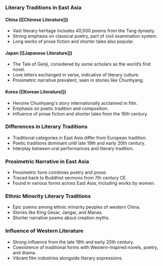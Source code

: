 ### Literary Traditions in East Asia
#### China ([[Chinese Literature]])
  - Vast literary heritage includes 40,000 poems from the Tang dynasty.
  - Strong emphasis on classical poetry, part of civil examination system.
  - Long works of prose fiction and shorter tales also popular.
#### Japan ([[Japanese Literature]])
  - The Tale of Genji, considered by some scholars as the world’s first novel.
  - Love letters exchanged in verse, indicative of literary culture.
  - Prosimetric narrative prevalent, seen in stories like Chunhyang.
#### Korea ([[Korean Literature]])
  - Heroine Chunhyang's story internationally acclaimed in film.
  - Emphasis on poetic tradition and composition.
  - Influence of prose fiction and shorter tales from the 16th century.

### Differences in Literary Traditions
- Traditional categories in East Asia differ from European tradition.
- Poetic traditions dominant until late 19th and early 20th century.
- Interplay between oral performances and literary tradition.

### Prosimetric Narrative in East Asia
- Prosimetric form combines poetry and prose.
- Traced back to Buddhist sermons from 7th century CE.
- Found in various forms across East Asia, including works by women.

### Ethnic Minority Literary Traditions
- Epic poems among ethnic minority peoples of western China.
- Stories like King Gesar, Jangar, and Manas.
- Shorter narrative poems about creation myths.
### Influence of Western Literature
- Strong influence from the late 19th and early 20th century.
- Coexistence of traditional forms with Western-inspired novels, poetry, and drama.
- Vibrant film industries alongside literary expressions.